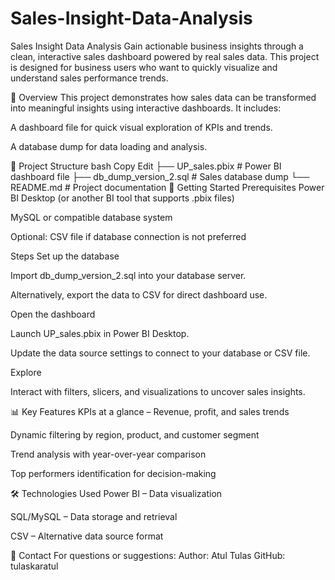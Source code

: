 # Sales-Insight-Data-Analysis

Sales Insight Data Analysis
Gain actionable business insights through a clean, interactive sales dashboard powered by real sales data. This project is designed for business users who want to quickly visualize and understand sales performance trends.

📌 Overview
This project demonstrates how sales data can be transformed into meaningful insights using interactive dashboards.
It includes:

A dashboard file for quick visual exploration of KPIs and trends.

A database dump for data loading and analysis.

📂 Project Structure
bash
Copy
Edit
├── UP_sales.pbix           # Power BI dashboard file
├── db_dump_version_2.sql   # Sales database dump
└── README.md               # Project documentation
🚀 Getting Started
Prerequisites
Power BI Desktop (or another BI tool that supports .pbix files)

MySQL or compatible database system

Optional: CSV file if database connection is not preferred

Steps
Set up the database

Import db_dump_version_2.sql into your database server.

Alternatively, export the data to CSV for direct dashboard use.

Open the dashboard

Launch UP_sales.pbix in Power BI Desktop.

Update the data source settings to connect to your database or CSV file.

Explore

Interact with filters, slicers, and visualizations to uncover sales insights.

📊 Key Features
KPIs at a glance – Revenue, profit, and sales trends

Dynamic filtering by region, product, and customer segment

Trend analysis with year-over-year comparison

Top performers identification for decision-making

🛠️ Technologies Used
Power BI – Data visualization

SQL/MySQL – Data storage and retrieval

CSV – Alternative data source format

📧 Contact
For questions or suggestions:
Author: Atul Tulas
GitHub: tulaskaratul
